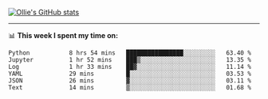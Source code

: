 <!--
**icedpanda/icedpanda** is a ✨ _special_ ✨ repository because its `README.md` (this file) appears on your GitHub profile.

Here are some ideas to get you started:

- 🔭 I’m currently working on ...
- 🌱 I’m currently learning ...
- 👯 I’m looking to collaborate on ...
- 🤔 I’m looking for help with ...
- 💬 Ask me about ...
- 📫 How to reach me: ...
- 😄 Pronouns: ...
- ⚡ Fun fact: ...
-->
[![Ollie's GitHub stats](https://github-readme-stats-icedpanda.vercel.app/api?username=icedpanda&count_private=true&show_icons=true)](https://github.com/icedpanda)

---
📊 **This week I spent my time on:**
<!--START_SECTION:waka-->

```text
Python           8 hrs 54 mins   ████████████████░░░░░░░░░   63.40 %
Jupyter          1 hr 52 mins    ███▒░░░░░░░░░░░░░░░░░░░░░   13.35 %
Log              1 hr 33 mins    ██▓░░░░░░░░░░░░░░░░░░░░░░   11.14 %
YAML             29 mins         █░░░░░░░░░░░░░░░░░░░░░░░░   03.53 %
JSON             26 mins         ▓░░░░░░░░░░░░░░░░░░░░░░░░   03.11 %
Text             14 mins         ▒░░░░░░░░░░░░░░░░░░░░░░░░   01.68 %
```

<!--END_SECTION:waka-->
